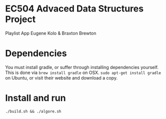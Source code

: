 
# EC504 Advaced Data Structures Project
Playlist App 
Eugene Kolo & Braxton Brewton

# Dependencies
You must install gradle, or suffer through installing dependencies yourself. 
This is done via `brew install gradle` on OSX. `sudo apt-get install gradle` on Ubuntu, or visit their website
and download a copy.

# Install and run
     
    ./build.sh && ./algore.sh


